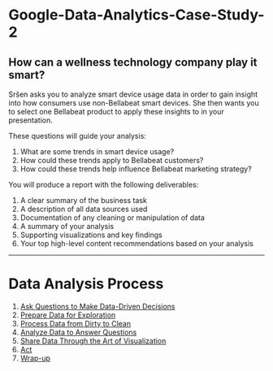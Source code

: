 # Google-Data-Analytics-Case-Study-2
## How can a wellness technology company play it smart?

Sršen asks you to analyze smart device usage data in order to gain insight into how consumers use non-Bellabeat smart devices. She then wants you to select one Bellabeat product to apply these insights to in your presentation. 

These questions will guide your analysis:
1. What are some trends in smart device usage?
2. How could these trends apply to Bellabeat customers?
3. How could these trends help influence Bellabeat marketing strategy?

You will produce a report with the following deliverables:
1. A clear summary of the business task
2. A description of all data sources used
3. Documentation of any cleaning or manipulation of data
4. A summary of your analysis
5. Supporting visualizations and key findings
6. Your top high-level content recommendations based on your analysis

***

# Data Analysis Process
1. [Ask Questions to Make Data-Driven Decisions](https://github.com/Alaamhmdgalal/Google-Data-Analytics-Case-Study-2/wiki/1.-Ask)
2. [Prepare Data for Exploration](https://github.com/Alaamhmdgalal/Google-Data-Analytics-Case-Study-2/wiki/2.-Prepare)
3. [Process Data from Dirty to Clean](https://github.com/Alaamhmdgalal/Google-Data-Analytics-Case-Study-2/wiki/3.-Process)
4. [Analyze Data to Answer Questions](https://github.com/Alaamhmdgalal/Google-Data-Analytics-Case-Study-2/wiki/4.-Analyze)
5. [Share Data Through the Art of Visualization](https://github.com/Alaamhmdgalal/Google-Data-Analytics-Case-Study-2/wiki/5.-Share)
6. [Act](https://github.com/Alaamhmdgalal/Google-Data-Analytics-Case-Study-2/wiki/6.-Act)
7. [Wrap-up](https://github.com/Alaamhmdgalal/Google-Data-Analytics-Case-Study-2/wiki/7.-Wrap-Up)

